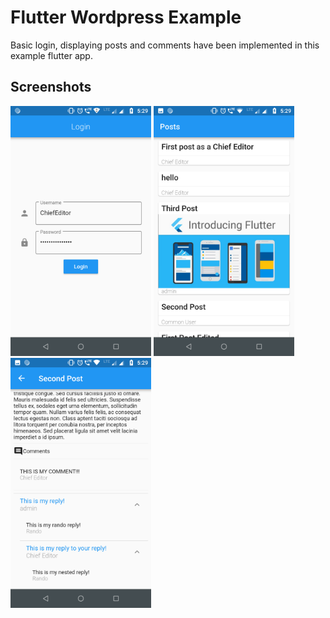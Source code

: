 # Flutter Wordpress Example
Basic login, displaying posts and comments have been implemented in this example flutter app.

## Screenshots
<img src='images/screenshots/login.png' height='400'>
<img src='images/screenshots/posts.png' height='400'>
<img src='images/screenshots/post_comments.png' height='400'>




